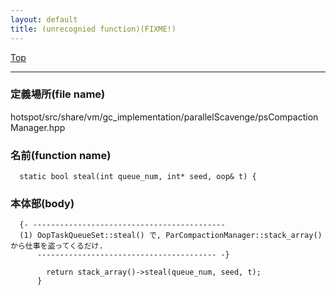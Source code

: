 ```yaml
---
layout: default
title: (unrecognied function)(FIXME!)
---
```

[Top](../index.html)

--- 
### 定義場所(file name)
hotspot/src/share/vm/gc_implementation/parallelScavenge/psCompactionManager.hpp

### 名前(function name)
```
  static bool steal(int queue_num, int* seed, oop& t) {
```

### 本体部(body)
```
  {- -------------------------------------------
  (1) OopTaskQueueSet::steal() で, ParCompactionManager::stack_array() から仕事を盗ってくるだけ.
      ---------------------------------------- -}

	    return stack_array()->steal(queue_num, seed, t);
	  }
	
```


